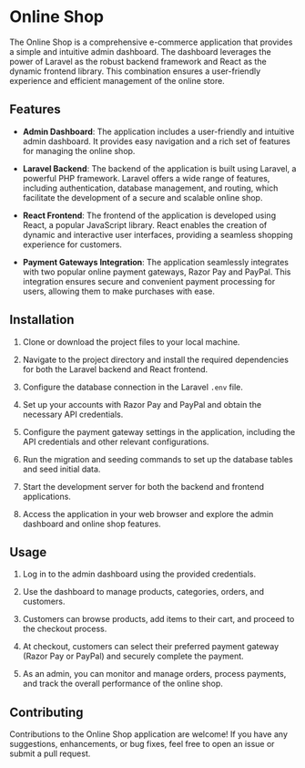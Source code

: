 # Online Shop

The Online Shop is a comprehensive e-commerce application that provides a simple and intuitive admin dashboard. The dashboard leverages the power of Laravel as the robust backend framework and React as the dynamic frontend library. This combination ensures a user-friendly experience and efficient management of the online store.

## Features

- **Admin Dashboard**: The application includes a user-friendly and intuitive admin dashboard. It provides easy navigation and a rich set of features for managing the online shop.

- **Laravel Backend**: The backend of the application is built using Laravel, a powerful PHP framework. Laravel offers a wide range of features, including authentication, database management, and routing, which facilitate the development of a secure and scalable online shop.

- **React Frontend**: The frontend of the application is developed using React, a popular JavaScript library. React enables the creation of dynamic and interactive user interfaces, providing a seamless shopping experience for customers.

- **Payment Gateways Integration**: The application seamlessly integrates with two popular online payment gateways, Razor Pay and PayPal. This integration ensures secure and convenient payment processing for users, allowing them to make purchases with ease.

## Installation

1. Clone or download the project files to your local machine.

2. Navigate to the project directory and install the required dependencies for both the Laravel backend and React frontend.

3. Configure the database connection in the Laravel `.env` file.

4. Set up your accounts with Razor Pay and PayPal and obtain the necessary API credentials.

5. Configure the payment gateway settings in the application, including the API credentials and other relevant configurations.

6. Run the migration and seeding commands to set up the database tables and seed initial data.

7. Start the development server for both the backend and frontend applications.

8. Access the application in your web browser and explore the admin dashboard and online shop features.

## Usage

1. Log in to the admin dashboard using the provided credentials.

2. Use the dashboard to manage products, categories, orders, and customers.

3. Customers can browse products, add items to their cart, and proceed to the checkout process.

4. At checkout, customers can select their preferred payment gateway (Razor Pay or PayPal) and securely complete the payment.

5. As an admin, you can monitor and manage orders, process payments, and track the overall performance of the online shop.

## Contributing

Contributions to the Online Shop application are welcome! If you have any suggestions, enhancements, or bug fixes, feel free to open an issue or submit a pull request.

